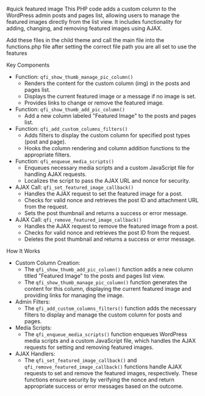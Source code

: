 #quick featured image
This PHP code adds a custom column to the WordPress admin posts and pages list, allowing users to manage the featured images directly from the list view. It includes functionality for adding, changing, and removing featured images using AJAX.

Add these files in the child theme and call the main file into the functions.php file after setting the correct file path you are all set to use the features

Key Components
- Function: <code>qfi_show_thumb_manage_pic_column()</code>
  - Renders the content for the custom column (img) in the posts and pages list.
  - Displays the current featured image or a message if no image is set.
  - Provides links to change or remove the featured image.
- Function: <code>qfi_show_thumb_add_pic_column()</code>
  - Add a new column labeled "Featured Image" to the posts and pages list.
- Function: <code>qfi_add_custom_columns_filters()</code>
  - Adds filters to display the custom column for specified post types (post and page).
  - Hooks the column rendering and column addition functions to the appropriate filters.
- Function: <code>qfi_enqueue_media_scripts()</code>
  - Enqueues necessary media scripts and a custom JavaScript file for handling AJAX requests.
  - Localizes the script to pass the AJAX URL and nonce for security.
- AJAX Call: <code>qfi_set_featured_image_callback()</code>
  - Handles the AJAX request to set the featured image for a post.
  - Checks for valid nonce and retrieves the post ID and attachment URL from the request.
  - Sets the post thumbnail and returns a success or error message.
- AJAX Call: <code>qfi_remove_featured_image_callback()</code>
  - Handles the AJAX request to remove the featured image from a post.
  - Checks for valid nonce and retrieves the post ID from the request.
  - Deletes the post thumbnail and returns a success or error message.

How It Works
- Custom Column Creation:
  - The <code>qfi_show_thumb_add_pic_column()</code> function adds a new column titled "Featured Image" to the posts and pages list view.
  - The <code>qfi_show_thumb_manage_pic_column()</code> function generates the content for this column, displaying the current featured image and providing links for managing the image.
- Admin Filters:
  - The <code>qfi_add_custom_columns_filters()</code> function adds the necessary filters to display and manage the custom column for posts and pages.
- Media Scripts:
  - The <code>qfi_enqueue_media_scripts()</code> function enqueues WordPress media scripts and a custom JavaScript file, which handles the AJAX requests for setting and removing featured images.
- AJAX Handlers:
  - The <code>qfi_set_featured_image_callback()</code> and <code>qfi_remove_featured_image_callback()</code> functions handle AJAX requests to set and remove the featured images, respectively. These functions ensure security by verifying the nonce and return appropriate success or error messages based on the outcome.
